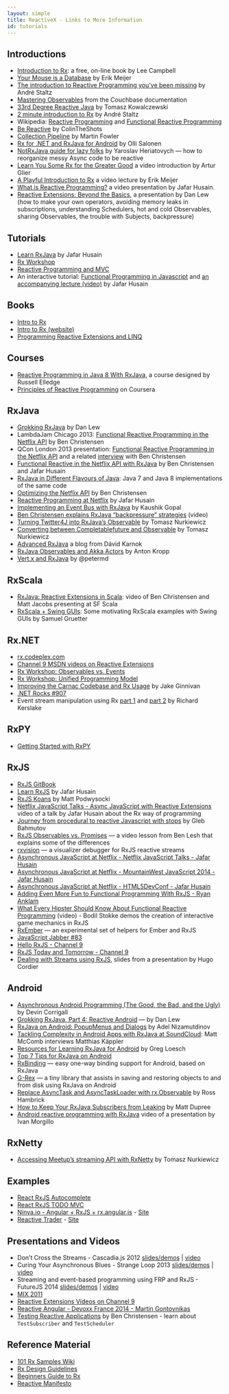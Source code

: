 ```yaml
---
layout: simple
title: ReactiveX - Links to More Information
id: tutorials
---
```


## Introductions
* [Introduction to Rx](http://www.introtorx.com/): a free, on-line book by Lee Campbell
* [Your Mouse is a Database](http://queue.acm.org/detail.cfm?id=2169076) by Erik Meijer
* [The introduction to Reactive Programming you’ve been missing](https://gist.github.com/staltz/868e7e9bc2a7b8c1f754) by André Staltz
* [Mastering Observables](http://docs.couchbase.com/prebuilt/java-sdk-2.0-beta/topics/observables.html) from the Couchbase documentation
* [33rd Degree Reactive Java](http://www.slideshare.net/tkowalcz/33rd-degree-reactive-java) by Tomasz Kowalczewski
* [2 minute introduction to Rx](https://medium.com/@andrestaltz/2-minute-introduction-to-rx-24c8ca793877) by André Staltz
* Wikipedia: [Reactive Programming](http://en.wikipedia.org/wiki/Reactive_programming) and [Functional Reactive Programming](http://en.wikipedia.org/wiki/Functional_reactive_programming)
* [Be Reactive](http://colintheshots.com/blog/?p=85) by ColinTheShots
* [Collection Pipeline](http://martinfowler.com/articles/collection-pipeline/) by Martin Fowler
* [Rx for .NET and RxJava for Android](http://futurice.com/blog/tech-pick-of-the-week-rx-for-net-and-rxjava-for-android) by Olli Salonen
* [NotRxJava guide for lazy folks](http://yarikx.github.io/NotRxJava/) by Yaroslav Heriatovych — how to reorganize messy Async code to be reactive
* [Learn You Some Rx for the Greater Good](http://www.schibsted.pl/2015/05/learn-you-some-rx-for-the-greater-good) a video introduction by Artur Glier
* [A Playful Introduction to Rx](https://www.youtube.com/watch?v=WKore-AkisY) a video lecture by Erik Meijer
* [What is Reactive Programming?](http://blog.hackhands.com/overview-of-reactive-programming/) a video presentation by Jafar Husain.
* [Reactive Extensions: Beyond the Basics](https://www.youtube.com/watch?v=Jt-_oVQVZlQ), a presentation by Dan Lew (how to make your own operators, avoiding memory leaks in subscriptions, understanding Schedulers, hot and cold Observables, sharing Observables, the trouble with Subjects, backpressure)

## Tutorials
* [Learn RxJava](http://github.com/jhusain/learnrxjava/) by Jafar Husain
* [Rx Workshop](http://rxworkshop.codeplex.com/)
* [Reactive Programming and MVC](http://aaronstacy.com/writings/reactive-programming-and-mvc/)
* An interactive tutorial: [Functional Programming in Javascript](http://jhusain.github.io/learnrx/) and [an accompanying lecture (video)](http://www.youtube.com/watch?v=LB4lhFJBBq0) by Jafar Husain

## Books
* [Intro to Rx](http://www.amazon.com/Introduction-to-Rx-ebook/dp/B008GM3YPM/)
* [Intro to Rx (website)](http://introtorx.com/)
* [Programming Reactive Extensions and LINQ](http://www.amazon.com/Programming-Reactive-Extensions-Jesse-Liberty/dp/1430237473/)

## Courses
* [Reactive Programming in Java 8 With RxJava](http://pluralsight.com/training/Courses/TableOfContents/reactive-programming-java-8-rxjava), a course designed by Russell Elledge
* [Principles of Reactive Programming](https://www.coursera.org/course/reactive) on Coursera

## RxJava
* [Grokking RxJava](http://blog.danlew.net/2014/09/15/grokking-rxjava-part-1/) by Dan Lew
* LambdaJam Chicago 2013: [Functional Reactive Programming in the Netflix API](https://speakerdeck.com/benjchristensen/functional-reactive-programming-in-the-netflix-api-lambdajam-2013) by Ben Christensen
* QCon London 2013 presentation: [Functional Reactive Programming in the Netflix API](http://www.infoq.com/presentations/netflix-functional-rx) and a related [interview](http://www.infoq.com/interviews/christensen-hystrix-rxjava) with Ben Christensen
* [Functional Reactive in the Netflix API with RxJava](http://techblog.netflix.com/2013/02/rxjava-netflix-api.html) by Ben Christensen and Jafar Husain
* [RxJava in Different Flavours of Java](http://instil.co/2014/08/05/rxjava-in-different-flavours-of-java/): Java 7 and Java 8 implementations of the same code
* [Optimizing the Netflix API](http://techblog.netflix.com/2013/01/optimizing-netflix-api.html) by Ben Christensen
* [Reactive Programming at Netflix](http://techblog.netflix.com/2013/01/reactive-programming-at-netflix.html) by Jafar Husain
* [Implementing an Event Bus with RxJava](http://nerds.weddingpartyapp.com/tech/2014/12/24/implementing-an-event-bus-with-rxjava-rxbus/) by Kaushik Gopal
* [Ben Christensen explains RxJava “backpressure” strategies](https://www.parleys.com/play/543f8d5be4b06e1184ae4106/about) (video)
* [Turning Twitter4J into RxJava’s Observable](http://www.nurkiewicz.com/2014/01/turning-twitter4j-into-rxjavas.html) by Tomasz Nurkiewicz
* [Converting between Completablefuture and Observable](http://www.nurkiewicz.com/2014/11/converting-between-completablefuture.html) by Tomasz Nurkiewicz
* [Advanced RxJava](http://akarnokd.blogspot.hu/) a blog from Dávid Karnok
* [RxJava Observables and Akka Actors](http://onoffswitch.net/rxjava-observables-akka-actors/) by Anton Kropp
* [Vert.x and RxJava](http://slid.es/petermd/eclipsecon2014) by @petermd

## RxScala
* [RxJava: Reactive Extensions in Scala](http://www.youtube.com/watch?v=tOMK_FYJREw&feature=youtu.be): video of Ben Christensen and Matt Jacobs presenting at SF Scala
* [RxScala + Swing GUIs](https://github.com/samuelgruetter/rx-playground): Some motivating RxScala examples with Swing GUIs by Samuel Gruetter

## Rx.NET
* [rx.codeplex.com](https://rx.codeplex.com)
* [Channel 9 MSDN videos on Reactive Extensions](http://channel9.msdn.com/Tags/reactive+extensions)
* [Rx Workshop: Observables vs. Events](http://channel9.msdn.com/Series/Rx-Workshop/Rx-Workshop-Observables-versus-Events)
* [Rx Workshop: Unified Programming Model](http://channel9.msdn.com/Series/Rx-Workshop/Rx-Workshop-Unified-Programming-Model)
* [Improving the Carnac Codebase and Rx Usage](http://jake.ginnivan.net/blog/carnac-improvements/part-1/) by Jake Ginnivan
* [.NET Rocks #907](http://dotnetrocks.com/default.aspx?showNum=907)
* Event stream manipulation using Rx [part 1](https://blogs.endjin.com/2014/04/event-stream-manipulation-using-rx-part-1/) and [part 2](https://blogs.endjin.com/2014/05/event-stream-manipulation-using-rx-part-2/) by Richard Kerslake

## RxPY
* [Getting Started with RxPY](https://github.com/ReactiveX/RxPY/blob/develop/notebooks/Geting%20Started.ipynb)

## RxJS
* [RxJS GitBook](http://xgrommx.github.io/rx-book/)
* [Learn RxJS](http://reactive-extensions.github.io/learnrx/) by Jafar Husain
* [RxJS Koans](https://github.com/mattpodwysocki/RxJSKoans) by Matt Podwysocki
* [Netflix JavaScript Talks - Async JavaScript with Reactive Extensions](https://www.youtube.com/watch?v=XRYN2xt11Ek) video of a talk by Jafar Husain about the Rx way of programming
* [Journey from procedural to reactive Javascript with stops](http://bahmutov.calepin.co/journey-from-procedural-to-reactive-javascript-with-stops.html) by Gleb Bahmutov
* [RxJS Observables vs. Promises](https://egghead.io/lessons/rxjs-rxjs-observables-vs-promises) — a video lesson from Ben Lesh that explains some of the differences
* [rxvision](http://react.rocks/example/rxvision) — a visualizer debugger for RxJS reactive streams
* [Asynchronous JavaScript at Netflix - Netflix JavaScript Talks - Jafar Husain](https://www.youtube.com/watch?v=XRYN2xt11Ek)
* [Asynchronous JavaScript at Netflix - MountainWest JavaScript 2014 - Jafar Husain](https://www.youtube.com/watch?v=XE692Clb5LU)
* [Asynchronous JavaScript at Netflix - HTML5DevConf - Jafar Husain](https://www.youtube.com/watch?v=5uxSu-F5Kj0)
* [Adding Even More Fun to Functional Programming With RxJS - Ryan Anklam](https://www.youtube.com/watch?v=8EExNfm0gt4)
* [What Every Hipster Should Know About Functional Reactive Programming](http://www.infoq.com/presentations/game-functional-reactive-programming) (video) - Bodil Stokke demos the creation of interactive game mechanics in RxJS
* [RxEmber](https://github.com/blesh/RxEmber) — an experimental set of helpers for Ember and RxJS
* [JavaScript Jabber #83](http://javascriptjabber.com/083-jsj-frp-and-rxjs-with-matthew-podwysocki/)
* [Hello RxJS - Channel 9](http://channel9.msdn.com/Blogs/Charles/Introducing-RxJS-Reactive-Extensions-for-JavaScript)
* [RxJS Today and Tomorrow - Channel 9](http://channel9.msdn.com/Blogs/Charles/Matthew-Podwysocki-and-Bart-J-F-De-Smet-RxJS-Today-and-Tomorrow)
* [Dealing with Streams using RxJS](https://speakerdeck.com/hugocrd/dealing-with-streams-using-rxjs), slides from a presentation by Hugo Cordier

## Android
* [Asynchronous Android Programming (The Good, the Bad, and the Ugly)](http://code.hootsuite.com/asynchronous-android-programming-the-good-the-bad-and-the-ugly/) by Devin Corrigall
* [Grokking RxJava, Part 4: Reactive Android](http://blog.danlew.net/2014/10/08/grokking-rxjava-part-4/) — by Dan Lew
* [RxJava on Android: PopupMenus and Dialogs](http://adelnizamutdinov.github.io/blog/2014/11/23/advanced-rxjava-on-android-popupmenus-and-dialogs/) by Adel Nizamutdinov
* [Tackling Complexity in Android Apps with RxJava at SoundCloud](http://www.infoq.com/news/2014/11/android-rxjava-at-soundcloud): Matt McComb interviews Matthias Käppler
* [Resources for Learning RxJava for Android](http://gregloesch.com/dev/2014/10/20/resources-for-learning-rxjava-android.html) by Greg Loesch
* [Top 7 Tips for RxJava on Android](http://futurice.com/blog/top-7-tips-for-rxjava-on-android)
* [RxBinding](https://android-arsenal.com/details/1/1259) — easy one-way binding support for Android, based on RxJava
* [G-Rex](https://github.com/Naturally-Being/G-Rex) — a tiny library that assists in saving and restoring objects to and from disk using RxJava on Android
* [Replace AsyncTask and AsyncTaskLoader with rx.Observable](http://stablekernel.com/blog/replace-asynctask-asynctaskloader-rx-observable-rxjava-android-patterns/) by Ross Hambrick
* [How to Keep Your RxJava Subscribers from Leaking](http://philosophicalhacker.com/2015/03/24/how-to-keep-your-rxjava-subscribers-from-leaking/) by Matt Dupree
* [Android reactive programming with RxJava](https://www.youtube.com/watch?v=JCLZ55M2gVo) video of a presentation by Ivan Morgillo

## RxNetty
* [Accessing Meetup’s streaming API with RxNetty](http://www.nurkiewicz.com/2014/12/accessing-meetups-streaming-api-with.html) by Tomasz Nurkiewicz

## Examples
* [React RxJS Autocomplete](https://github.com/eliseumds/react-autocomplete)
* [React RxJS TODO MVC](https://github.com/fdecampredon/react-rxjs-todomvc)
* [Ninya.io - Angular + RxJS + rx.angular.js](https://github.com/ninya-io/ninya.io) - [Site](http://stackwho.herokuapp.com/)
* [Reactive Trader](https://github.com/AdaptiveConsulting/ReactiveTrader) - [Site](https://reactivetrader.azurewebsites.net/)

## Presentations and Videos
* Don’t Cross the Streams - Cascadia.js 2012 [slides/demos](http://www.slideshare.net/mattpodwysocki/cascadiajs-dont-cross-the-streams) | [video](http://www.youtube.com/watch?v=FqBq4uoiG0M)
* Curing Your Asynchronous Blues - Strange Loop 2013 [slides/demos](https://github.com/Reactive-Extensions/StrangeLoop2013) | [video](http://www.infoq.com/presentations/rx-event-processing)
* Streaming and event-based programming using FRP and RxJS - FutureJS 2014 [slides/demos](https://github.com/Reactive-Extensions/FutureJS) | [video](https://www.youtube.com/watch?v=zlERo_JMGCw)
* [MIX 2011](http://channel9.msdn.com/events/MIX/MIX11/HTM07)
* [Reactive Extensions Videos on Channel 9](http://channel9.msdn.com/Tags/reactive+extensions)
* [Reactive Angular - Devoxx France 2014 - Martin Gontovnikas](http://parleys.com/play/53677646e4b0593229b85841/chapter0/about)
* [Testing Reactive Applications](https://speakerdeck.com/benjchristensen/applying-rxjava-to-existing-applications-at-philly-ete-2015) by Ben Christensen - learn about `TestSubscriber` and `TestScheduler`

## Reference Material
* [101 Rx Samples Wiki](http://rxwiki.wikidot.com/101samples)
* [Rx Design Guidelines](http://go.microsoft.com/fwlink/?LinkID=205219)
* [Beginners Guide to Rx](http://msdn.microsoft.com/en-us/data/gg577611)
* [Reactive Manifesto](http://www.reactivemanifesto.org/)
